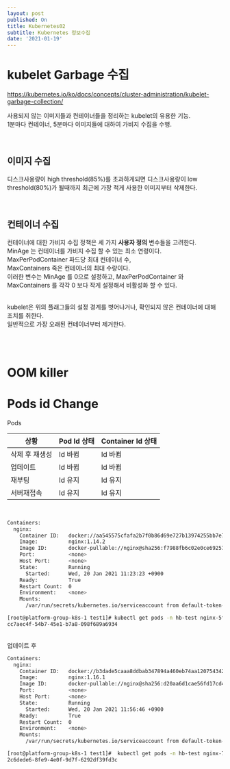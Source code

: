 ```yaml
---
layout: post
published: On
title: Kubernetes02
subtitle: Kubernetes 정보수집
date: '2021-01-19'
---
```


# kubelet Garbage 수집

<https://kubernetes.io/ko/docs/concepts/cluster-administration/kubelet-garbage-collection/>


사용되지 않는 이미지들과 컨테이너들을 정리하는 kubelet의 유용한 기능. <br>
1분마다 컨테이너, 5분마다 이미지들에 대하여 가비지 수집을 수행.

<br>

## 이미지 수집 
디스크사용량이 high threshold(85%)를 초과하게되면 디스크사용량이 low threshold(80%)가 될때까지 최근에 가장 적게 사용한 이미지부터 삭제한다. 

<br>

## 컨테이너 수집
컨테이너에 대한 가비지 수집 정책은 세 가지 <b>사용자 정의</b> 변수들을 고려한다.<br>
MinAge 는 컨테이너를 가비지 수집 할 수 있는 최소 연령이다. <br>
MaxPerPodContainer 파드당 최대 컨테이너 수,<br>
MaxContainers 죽은 컨테이너의 최대 수량이다.<br> 
이러한 변수는 MinAge 를 0으로 설정하고, MaxPerPodContainer 와 MaxContainers 를 각각 0 보다 작게 설정해서 비활성화 할 수 있다.<br><br>

kubelet은 위의 플래그들의 설정 경계를 벗어나거나, 확인되지 않은 컨테이너에 대해 조치를 취한다.<br>
일반적으로 가장 오래된 컨테이너부터 제거한다. 

<br><br>

# OOM killer 



# Pods id Change

Pods

|상황| Pod Id 상태| Container Id 상태 |
|--|----|----|
|삭제 후 재생성| Id 바뀜| Id 바뀜
|업데이트| Id 바뀜 | Id 바뀜
|재부팅| Id 유지| Id 유지
|서버재접속| Id 유지| Id 유지

<br>

```bash
Containers:
  nginx:
    Container ID:   docker://aa545575cfafa2b7f0b86d69e727b13974255bb7e7c7b9c02c9b6e90ee7975de
    Image:          nginx:1.14.2
    Image ID:       docker-pullable://nginx@sha256:f7988fb6c02e0ce69257d9bd9cf37ae20a60f1df7563c3a2a6abe24160306b8d
    Port:           <none>
    Host Port:      <none>
    State:          Running
      Started:      Wed, 20 Jan 2021 11:23:23 +0900
    Ready:          True
    Restart Count:  0
    Environment:    <none>
    Mounts:
      /var/run/secrets/kubernetes.io/serviceaccount from default-token-k9krb (ro)
```

```bash
[root@platform-group-k8s-1 test1]# kubectl get pods -n hb-test nginx-5f6587f7f8-s2875 -o jsonpath='{.metadata.uid}'
cc7aec4f-54b7-45e1-b7a8-098f689a6934
```

<br>
업데이트 후 
<br>

```bash
Containers:
  nginx:
    Container ID:   docker://b3dade5caaa8ddbab347894a460eb74aa1207543425801d1857b023f9f60b4af
    Image:          nginx:1.16.1
    Image ID:       docker-pullable://nginx@sha256:d20aa6d1cae56fd17cd458f4807e0de462caf2336f0b70b5eeb69fcaaf30dd9c
    Port:           <none>
    Host Port:      <none>
    State:          Running
      Started:      Wed, 20 Jan 2021 11:56:46 +0900
    Ready:          True
    Restart Count:  0
    Environment:    <none>
    Mounts:
      /var/run/secrets/kubernetes.io/serviceaccount from default-token-k9krb (ro)
```

```bash
[root@platform-group-k8s-1 test1]#  kubectl get pods -n hb-test nginx-757bd75865-xjlqn -o jsonpath='{.metadata.uid}'
2c6dede6-8fe9-4e0f-9d7f-6292df39fd3c
```







